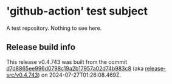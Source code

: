 # 'github-action' test subject

A test repository. Nothing to see here.


## Release build info

This release v0.4.743 was built from the commit [d7d8865ee996d0798c19a2b17957a02d74b983c8](https://github.com/kattecon/gh-release-test-ga/tree/d7d8865ee996d0798c19a2b17957a02d74b983c8) (aka [release-src/v0.4.743](https://github.com/kattecon/gh-release-test-ga/tree/release-src/v0.4.743)) on 2024-07-27T01:26:08.469Z.
        